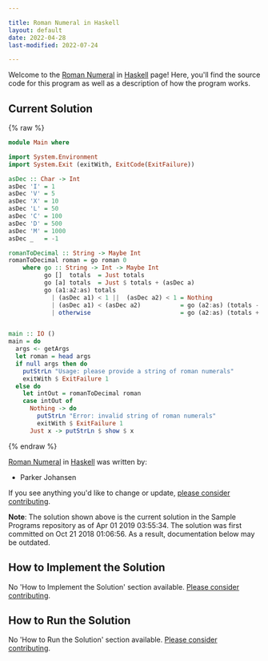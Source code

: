 ```yaml
---

title: Roman Numeral in Haskell
layout: default
date: 2022-04-28
last-modified: 2022-07-24

---
```


Welcome to the [Roman Numeral](https://sampleprograms.io/projects/roman-numeral) in [Haskell](https://sampleprograms.io/languages/haskell) page! Here, you'll find the source code for this program as well as a description of how the program works.

## Current Solution

{% raw %}

```haskell
module Main where

import System.Environment
import System.Exit (exitWith, ExitCode(ExitFailure))

asDec :: Char -> Int
asDec 'I' = 1
asDec 'V' = 5
asDec 'X' = 10
asDec 'L' = 50
asDec 'C' = 100
asDec 'D' = 500
asDec 'M' = 1000
asDec _   = -1

romanToDecimal :: String -> Maybe Int
romanToDecimal roman = go roman 0
    where go :: String -> Int -> Maybe Int
          go []  totals  = Just totals
          go [a] totals  = Just $ totals + (asDec a)
          go (a1:a2:as) totals
            | (asDec a1) < 1 ||  (asDec a2) < 1 = Nothing
            | (asDec a1) < (asDec a2)           = go (a2:as) (totals - (asDec a1))
            | otherwise                         = go (a2:as) (totals + (asDec a1))


main :: IO ()
main = do
  args <- getArgs
  let roman = head args
  if null args then do
    putStrLn "Usage: please provide a string of roman numerals"
    exitWith $ ExitFailure 1
  else do
    let intOut = romanToDecimal roman
    case intOut of
      Nothing -> do
        putStrLn "Error: invalid string of roman numerals"
        exitWith $ ExitFailure 1
      Just x -> putStrLn $ show $ x
```

{% endraw %}

[Roman Numeral](https://sampleprograms.io/projects/roman-numeral) in [Haskell](https://sampleprograms.io/languages/haskell) was written by:

- Parker Johansen

If you see anything you'd like to change or update, [please consider contributing](https://github.com/TheRenegadeCoder/sample-programs).

**Note**: The solution shown above is the current solution in the Sample Programs repository as of Apr 01 2019 03:55:34. The solution was first committed on Oct 21 2018 01:06:56. As a result, documentation below may be outdated.

## How to Implement the Solution

No 'How to Implement the Solution' section available. [Please consider contributing](https://github.com/TheRenegadeCoder/sample-programs-website).

## How to Run the Solution

No 'How to Run the Solution' section available. [Please consider contributing](https://github.com/TheRenegadeCoder/sample-programs-website).